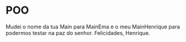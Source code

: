 # POO

Mudei o nome da tua Main para MainEma e o meu MainHenrique para podermos testar na paz do senhor.
Felicidades, Henrique. 